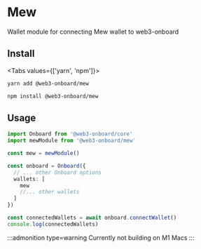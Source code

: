 # Mew

Wallet module for connecting Mew wallet to web3-onboard

## Install

<Tabs values={['yarn', 'npm']}>
<TabPanel value="yarn">

```sh copy
yarn add @web3-onboard/mew
```

  </TabPanel>
  <TabPanel value="npm">

```sh copy
npm install @web3-onboard/mew
```

  </TabPanel>
</Tabs>

## Usage

```typescript
import Onboard from '@web3-onboard/core'
import mewModule from '@web3-onboard/mew'

const mew = mewModule()

const onboard = Onboard({
  // ... other Onboard options
  wallets: [
    mew
    //... other wallets
  ]
})

const connectedWallets = await onboard.connectWallet()
console.log(connectedWallets)
```

:::admonition type=warning
Currently not building on M1 Macs
:::
